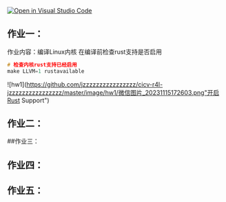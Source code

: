 [![Open in Visual Studio Code](https://classroom.github.com/assets/open-in-vscode-718a45dd9cf7e7f842a935f5ebbe5719a5e09af4491e668f4dbf3b35d5cca122.svg)](https://classroom.github.com/online_ide?assignment_repo_id=12747056&assignment_repo_type=AssignmentRepo)

## 作业一：
作业内容：编译Linux内核
在编译前检查rust支持是否启用
```c
# 检查内核rust支持已经启用
make LLVM=1 rustavailable
```
![hw1](https://github.com/jzzzzzzzzzzzzzzzz/cicv-r4l-jzzzzzzzzzzzzzzzz/master/image/hw1/微信图片_20231115172603.png"开启Rust Support")  

## 作业二：
##作业三：
## 作业四：
## 作业五：
